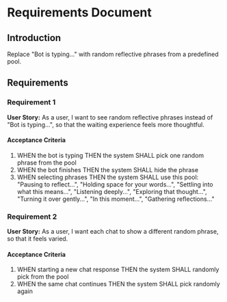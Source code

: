 # Requirements Document

## Introduction

Replace "Bot is typing..." with random reflective phrases from a predefined pool.

## Requirements

### Requirement 1

**User Story:** As a user, I want to see random reflective phrases instead of "Bot is typing...", so that the waiting experience feels more thoughtful.

#### Acceptance Criteria

1. WHEN the bot is typing THEN the system SHALL pick one random phrase from the pool
2. WHEN the bot finishes THEN the system SHALL hide the phrase
3. WHEN selecting phrases THEN the system SHALL use this pool: "Pausing to reflect…", "Holding space for your words…", "Settling into what this means…", "Listening deeply…", "Exploring that thought…", "Turning it over gently…", "In this moment…", "Gathering reflections…"

### Requirement 2

**User Story:** As a user, I want each chat to show a different random phrase, so that it feels varied.

#### Acceptance Criteria

1. WHEN starting a new chat response THEN the system SHALL randomly pick from the pool
2. WHEN the same chat continues THEN the system SHALL pick randomly again
